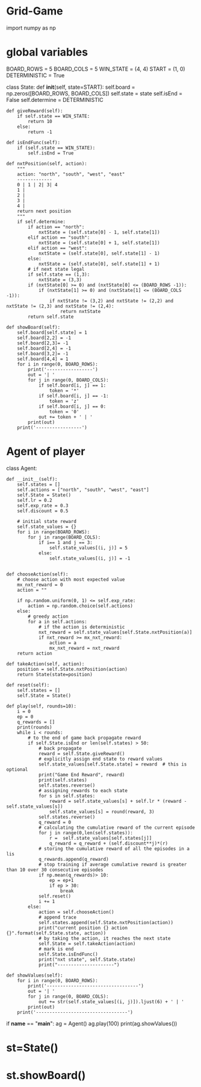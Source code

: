 # Grid-Game
import numpy as np

# global variables
BOARD_ROWS = 5
BOARD_COLS = 5
WIN_STATE = (4, 4)
START = (1, 0)
DETERMINISTIC = True


class State:
    def __init__(self, state=START):
        self.board = np.zeros([BOARD_ROWS, BOARD_COLS])
        self.state = state
        self.isEnd = False
        self.determine = DETERMINISTIC

    def giveReward(self):
        if self.state == WIN_STATE:
            return 10
        else:
            return -1

    def isEndFunc(self):
        if (self.state == WIN_STATE):
            self.isEnd = True

    def nxtPosition(self, action):
        """
        action: "north", "south", "west", "east"
        -------------
        0 | 1 | 2| 3| 4
        1 |
        2 |
        3 |
        4 |
        return next position
        """
        if self.determine:
            if action == "north":
                nxtState = (self.state[0] - 1, self.state[1])
            elif action == "south":
                nxtState = (self.state[0] + 1, self.state[1])
            elif action == "west":
                nxtState = (self.state[0], self.state[1] - 1)
            else:
                nxtState = (self.state[0], self.state[1] + 1)
            # if next state legal
            if self.state == (1,3):
                nxtState = (3,3)
            if (nxtState[0] >= 0) and (nxtState[0] <= (BOARD_ROWS -1)):
                if (nxtState[1] >= 0) and (nxtState[1] <= (BOARD_COLS -1)):
                    if nxtState != (3,2) and nxtState != (2,2) and nxtState != (2,3) and nxtState != (2,4):
                        return nxtState
            return self.state

    def showBoard(self):
        self.board[self.state] = 1
        self.board[2,2] = -1
        self.board[2,3]= -1 
        self.board[2,4] = -1
        self.board[3,2]= -1
        self.board[4,4] = 1
        for i in range(0, BOARD_ROWS):
            print('-----------------')
            out = '| '
            for j in range(0, BOARD_COLS):
                if self.board[i, j] == 1:
                    token = '*'
                if self.board[i, j] == -1:
                    token = 'z'
                if self.board[i, j] == 0:
                    token = '0'
                out += token + ' | '
            print(out)
        print('-----------------')


# Agent of player

class Agent:

    def __init__(self):
        self.states = []
        self.actions = ["north", "south", "west", "east"]
        self.State = State()
        self.lr = 0.2
        self.exp_rate = 0.3
        self.discount = 0.5

        # initial state reward
        self.state_values = {}
        for i in range(BOARD_ROWS):
            for j in range(BOARD_COLS):
                if i== 1 and j == 3:
                    self.state_values[(i, j)] = 5
                else:
                    self.state_values[(i, j)] = -1
        

    def chooseAction(self):
        # choose action with most expected value
        mx_nxt_reward = 0
        action = ""

        if np.random.uniform(0, 1) <= self.exp_rate:
            action = np.random.choice(self.actions)
        else:
            # greedy action
            for a in self.actions:
                # if the action is deterministic
                nxt_reward = self.state_values[self.State.nxtPosition(a)]
                if nxt_reward >= mx_nxt_reward:
                    action = a
                    mx_nxt_reward = nxt_reward
        return action

    def takeAction(self, action):
        position = self.State.nxtPosition(action)
        return State(state=position)

    def reset(self):
        self.states = []
        self.State = State()

    def play(self, rounds=10):
        i = 0
        ep = 0
        q_rewards = []       
        print(rounds)
        while i < rounds:
            # to the end of game back propagate reward
            if self.State.isEnd or len(self.states) > 50: 
                # back propagate
                reward = self.State.giveReward()
                # explicitly assign end state to reward values
                self.state_values[self.State.state] = reward  # this is optional
                print("Game End Reward", reward)
                print(self.states)
                self.states.reverse()  
                # assigning rewards to each state          
                for s in self.states:
                    reward = self.state_values[s] + self.lr * (reward - self.state_values[s]) 
                    self.state_values[s] = round(reward, 3)
                self.states.reverse()
                q_reward = 0
                # calculating the cumulative reward of the current episode
                for j in range(0,len(self.states)):
                    r =  self.state_values[self.states[j]]           
                    q_reward = q_reward + (self.discount**j)*(r)
                # storing the cumulative reward of all the episodes in a lis
                q_rewards.append(q_reward)
                # stop training if average cumulative reward is greater than 10 over 30 consecutive episodes
                if np.mean(q_rewards)> 10:
                    ep = ep+1
                    if ep > 30:
                        break
                self.reset()
                i += 1
            else:
                action = self.chooseAction()
                # append trace
                self.states.append(self.State.nxtPosition(action))
                print("current position {} action {}".format(self.State.state, action))
                # by taking the action, it reaches the next state
                self.State = self.takeAction(action)
                # mark is end
                self.State.isEndFunc()
                print("nxt state", self.State.state)
                print("---------------------")

    def showValues(self):
        for i in range(0, BOARD_ROWS):
            print('----------------------------------')
            out = '| '
            for j in range(0, BOARD_COLS):
                out += str(self.state_values[(i, j)]).ljust(6) + ' | '
            print(out)
        print('----------------------------------')


if __name__ == "__main__":
    ag = Agent()
    ag.play(100)
    print(ag.showValues())
#    st=State()
#    st.showBoard()
